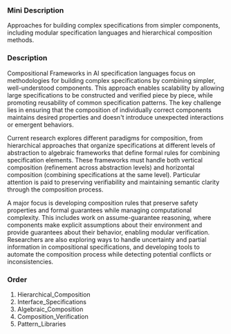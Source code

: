 ### Mini Description

Approaches for building complex specifications from simpler components, including modular specification languages and hierarchical composition methods.

### Description

Compositional Frameworks in AI specification languages focus on methodologies for building complex specifications by combining simpler, well-understood components. This approach enables scalability by allowing large specifications to be constructed and verified piece by piece, while promoting reusability of common specification patterns. The key challenge lies in ensuring that the composition of individually correct components maintains desired properties and doesn't introduce unexpected interactions or emergent behaviors.

Current research explores different paradigms for composition, from hierarchical approaches that organize specifications at different levels of abstraction to algebraic frameworks that define formal rules for combining specification elements. These frameworks must handle both vertical composition (refinement across abstraction levels) and horizontal composition (combining specifications at the same level). Particular attention is paid to preserving verifiability and maintaining semantic clarity through the composition process.

A major focus is developing composition rules that preserve safety properties and formal guarantees while managing computational complexity. This includes work on assume-guarantee reasoning, where components make explicit assumptions about their environment and provide guarantees about their behavior, enabling modular verification. Researchers are also exploring ways to handle uncertainty and partial information in compositional specifications, and developing tools to automate the composition process while detecting potential conflicts or inconsistencies.

### Order

1. Hierarchical_Composition
2. Interface_Specifications
3. Algebraic_Composition
4. Composition_Verification
5. Pattern_Libraries
